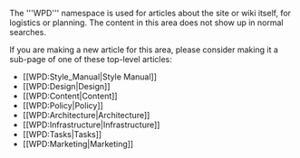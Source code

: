 The '''WPD''' namespace is used for articles about the site or wiki itself, for logistics or planning. The content in this area does not show up in normal searches.

If you are making a new article for this area, please consider making it a sub-page of one of these top-level articles:
* [[WPD:Style_Manual|Style Manual]]
* [[WPD:Design|Design]]
* [[WPD:Content|Content]]
* [[WPD:Policy|Policy]]
* [[WPD:Architecture|Architecture]]
* [[WPD:Infrastructure|Infrastructure]]
* [[WPD:Tasks|Tasks]]
* [[WPD:Marketing|Marketing]]